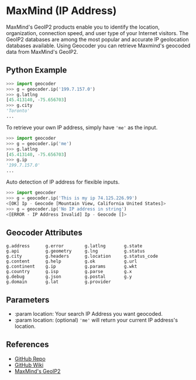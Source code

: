 # MaxMind (IP Address)

MaxMind's GeoIP2 products enable you to identify the location,
organization, connection speed, and user type of your Internet
visitors. The GeoIP2 databases are among the most popular and
accurate IP geolocation databases available.
Using Geocoder you can retrieve Maxmind's geocoded data from MaxMind's GeoIP2.

## Python Example

```python
>>> import geocoder
>>> g = geocoder.ip('199.7.157.0')
>>> g.latlng
[45.413140, -75.656703]
>>> g.city
'Toronto'
...
```

To retrieve your own IP address, simply have `'me'` as the input.

```python
>>> import geocoder
>>> g = geocoder.ip('me')
>>> g.latlng
[45.413140, -75.656703]
>>> g.ip
'199.7.157.0'
...
```

Auto detection of IP address for flexible inputs.

```python
>>> import geocoder
>>> g = geocoder.ip('This is my ip 74.125.226.99')
<[OK] Ip - Geocode [Mountain View, California United States]>
>>> g = geocoder.ip('No IP address in string')
<[ERROR - IP Address Invalid] Ip - Geocode []>
```

## Geocoder Attributes

```
g.address      g.error        g.latlng       g.state
g.api          g.geometry     g.lng          g.status
g.city         g.headers      g.location     g.status_code
g.content      g.help         g.ok           g.url
g.continent    g.ip           g.params       g.wkt
g.country      g.isp          g.parse        g.x
g.debug        g.json         g.postal       g.y
g.domain       g.lat          g.provider
```

## Parameters

* :param location: Your search IP Address you want geocoded.
* :param location: (optional) `'me'` will return your current IP address's location.

## References

* [GitHub Repo](https://github.com/DenisCarriere/geocoder)
* [GitHub Wiki](https://github.com/DenisCarriere/geocoder/wiki)
* [MaxMind's GeoIP2](https://www.maxmind.com/en/geolocation_landing)

